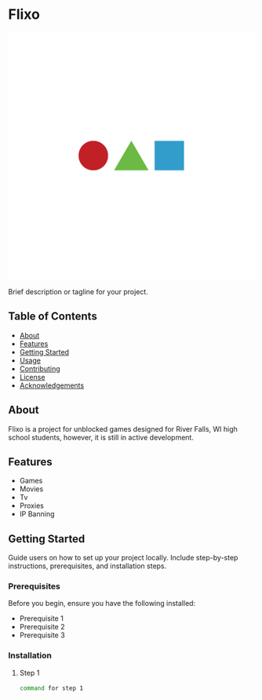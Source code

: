 # Flixo

<p align="center">
  <img src="https://raw.githubusercontent.com/PlayFlixo/playflixo/main/Images/favicon.ico" alt="Project Logo">
</p>

Brief description or tagline for your project.

## Table of Contents
- [About](#about)
- [Features](#features)
- [Getting Started](#getting-started)
- [Usage](#usage)
- [Contributing](#contributing)
- [License](#license)
- [Acknowledgements](#acknowledgements)

## About

Flixo is a project for unblocked games designed for River Falls, WI high school students, however, it is still in active development.

## Features

- Games
- Movies
- Tv
- Proxies
- IP Banning

## Getting Started

Guide users on how to set up your project locally. Include step-by-step instructions, prerequisites, and installation steps.

### Prerequisites

Before you begin, ensure you have the following installed:

- Prerequisite 1
- Prerequisite 2
- Prerequisite 3

### Installation

1. Step 1
   ```sh
   command for step 1
